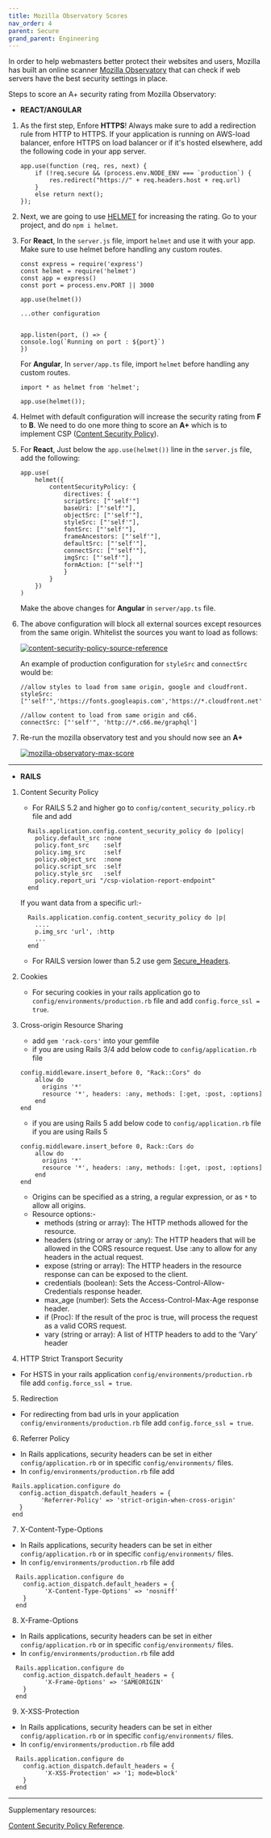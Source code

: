 ```yaml
---
title: Mozilla Observatory Scores
nav_order: 4
parent: Secure
grand_parent: Engineering
---
```

In order to help webmasters better protect their websites and users, Mozilla has built an online scanner [Mozilla Observatory](https://observatory.mozilla.org/) that can check if web servers have the best security settings in place.

Steps to score an A+ security rating from Mozilla Observatory:

- **REACT/ANGULAR**

1. As the first step, Enfore **HTTPS**! Always make sure to add a redirection rule from HTTP to HTTPS. If your application is running on AWS-load balancer, enfore HTTPS on load balancer or if it's hosted elsewhere, add the following code in your app server.

    ```
    app.use(function (req, res, next) {
        if (!req.secure && (process.env.NODE_ENV === `production`) {
            res.redirect("https://" + req.headers.host + req.url)
        }
        else return next();
    });
    ```

2. Next, we are going to use [HELMET](https://helmetjs.github.io/) for increasing the rating. Go to your project, and do `npm i helmet`.

3. For **React**, In the `server.js` file, import `helmet` and use it with your app. Make sure to use helmet before handling any custom routes.

    ```
    const express = require('express')
    const helmet = require('helmet')
    const app = express()
    const port = process.env.PORT || 3000

    app.use(helmet())

    ...other configuration


    app.listen(port, () => {
    console.log(`Running on port : ${port}`)
    })
    ```
    For **Angular**, In `server/app.ts` file, import `helmet` before handling any custom routes.

    ```
    import * as helmet from 'helmet';

    app.use(helmet());
    ```

4. Helmet with default configuration will increase the security rating from **F** to **B**. We need to do one more thing to score an **A+** which is to implement CSP ([Content Security Policy](https://developer.mozilla.org/en-US/docs/Web/HTTP/CSP)).

5. For **React**, Just below the `app.use(helmet())` line in the `server.js` file, add the following:

    ```
    app.use(
        helmet({
            contentSecurityPolicy: {
                directives: {
                scriptSrc: ["'self'"]
                baseUri: ["'self'"],
                objectSrc: ["'self'"],
                styleSrc: ["'self'"],
                fontSrc: ["'self'"],
                frameAncestors: ["'self'"],
                defaultSrc: ["'self'"],
                connectSrc: ["'self'"],
                imgSrc: ["'self'"],
                formAction: ["'self'"]
                }
            }
        })
    )
    ```
    Make the above changes for **Angular** in `server/app.ts` file.

6. The above configuration will block all external sources except resources from the same origin. Whitelist the sources you want to load as follows:

    [![content-security-policy-source-reference](/assets/images/content-security-policy-source-reference.png)](/assets/images/content-security-policy-source-reference.png)

    An example of production configuration for `styleSrc` and `connectSrc` would be:

    ```
    //allow styles to load from same origin, google and cloudfront.
    styleSrc: ["'self'",'https://fonts.googleapis.com','https://*.cloudfront.net']

    //allow content to load from same origin and c66.
    connectSrc: ["'self'", 'http://*.c66.me/graphql']

    ```
7. Re-run the mozilla observatory test and you should now see an **A+**

    [![mozilla-observatory-max-score](/assets/images/mozilla-observatory-max-score.png)](/assets/images/mozilla-observatory-max-score.png)

---

- **RAILS**

1. Content Security Policy
   -  For RAILS 5.2 and higher go to `config/content_security_policy.rb` file and add
    ```
      Rails.application.config.content_security_policy do |policy|
        policy.default_src :none
        policy.font_src    :self
        policy.img_src     :self
        policy.object_src  :none
        policy.script_src  :self
        policy.style_src   :self
        policy.report_uri "/csp-violation-report-endpoint"
      end
    ```
      If you want data from a specific url:-
    ```
      Rails.application.config.content_security_policy do |p|
        ....   
        p.img_src 'url', :http
        ...
      end
    ```
   - For RAILS version lower than 5.2 use gem [Secure_Headers](https://www.rubydoc.info/gems/secure_headers/3.6.3).

2. Cookies
    - For securing cookies in your rails application go to `config/environments/production.rb` file and add `config.force_ssl
    = true`.

3. Cross-origin Resource Sharing
   - add `gem 'rack-cors'` into your gemfile
   - if you are using Rails 3/4 add below code to `config/application.rb` file
    ```
    config.middleware.insert_before 0, "Rack::Cors" do
        allow do
          origins '*'
          resource '*', headers: :any, methods: [:get, :post, :options]
        end
    end
    ```
   - if you are using Rails 5 add below code to `config/application.rb` file if you are using Rails 5
    ```
    config.middleware.insert_before 0, Rack::Cors do
        allow do
          origins '*'
          resource '*', headers: :any, methods: [:get, :post, :options]
        end
    end
    ```
    - Origins can be specified as a string, a regular expression, or as `*` to allow all origins.
    - Resource options:-
       - methods (string or array): The HTTP methods allowed for the resource.
       - headers (string or array or :any): The HTTP headers that will be allowed in the CORS resource request. Use :any to   allow for any headers in the actual request.
       - expose (string or array): The HTTP headers in the resource response can can be exposed to the client.
       - credentials (boolean): Sets the Access-Control-Allow-Credentials response header.
       - max_age (number): Sets the Access-Control-Max-Age response header.
       - if (Proc): If the result of the proc is true, will process the request as a valid CORS request.
       - vary (string or array): A list of HTTP headers to add to the ‘Vary’ header

4. HTTP Strict Transport Security
  - For HSTS in your rails application `config/environments/production.rb` file add `config.force_ssl = true`.

5. Redirection
  - For redirecting from bad urls in your application `config/environments/production.rb`  file add `config.force_ssl = true`.

6. Referrer Policy
  - In Rails applications, security headers can be set in either `config/application.rb` or in specific `config/environments/` files.
  - In `config/environments/production.rb` file add
   ```
    Rails.application.configure do
      config.action_dispatch.default_headers = {
            'Referrer-Policy' => 'strict-origin-when-cross-origin'
      }
    end
   ```

7.  X-Content-Type-Options
  - In Rails applications, security headers can be set in either `config/application.rb` or in specific `config/environments/` files.
  - In `config/environments/production.rb` file add
  ```
    Rails.application.configure do
      config.action_dispatch.default_headers = {
            'X-Content-Type-Options' => 'nosniff'
      }
    end
  ```

8.  X-Frame-Options
  - In Rails applications, security headers can be set in either `config/application.rb` or in specific `config/environments/` files.
  - In `config/environments/production.rb` file add
  ```
    Rails.application.configure do
      config.action_dispatch.default_headers = {
            'X-Frame-Options' => 'SAMEORIGIN'
      }
    end
  ```

9.   X-XSS-Protection
  - In Rails applications, security headers can be set in either `config/application.rb` or in specific `config/environments/` files.
  - In `config/environments/production.rb` file add
  ```
    Rails.application.configure do
      config.action_dispatch.default_headers = {
            'X-XSS-Protection' => '1; mode=block'
      }
    end
  ```

  ---

Supplementary resources:

[Content Security Policy Reference](https://content-security-policy.com/).

